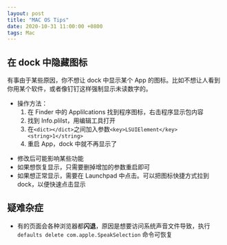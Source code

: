 ```yaml
---
layout: post
title: "MAC OS Tips"
date: 2020-10-31 11:00:00 +0800
tags: Mac
---
```


## 在 dock 中隐藏图标

有事由于某些原因，你不想让 dock 中显示某个 App 的图标。比如不想让人看到你用某个软件，或者像钉钉这样强制显示未读数字的。

- 操作方法：
  1. 在 Finder 中的 Applilcations 找到程序图标，右击程序显示包内容
  2. 找到 Info.plilst，用编辑工具打开
  3. 在`<dict></dict>`之间加入参数`<key>LSUIElement</key><string>1</string>`
  4. 重启 App，dock 中就不再显示了

* 修改后可能影响某些功能
* 如果想恢复显示，只需要删掉增加的参数重启即可
* 如果想正常显示，需要在 Launchpad 中点击。可以把图标快捷方式拉到 dock，以便快速点击显示

## 疑难杂症

- 有的页面会各种浏览器都**闪退**，原因是想要访问系统声音文件导致，执行`defaults delete com.apple.SpeakSelection` 命令可恢复
